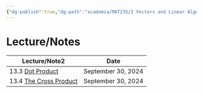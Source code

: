 ```yaml
---
{"dg-publish":true,"dg-path":"academia/MAT235/2 Vectors and Linear Algebra/2 - Vectors and Linear Algebra.md","permalink":"/academia/mat-235/2-vectors-and-linear-algebra/2-vectors-and-linear-algebra/","tags":["module","university","math"],"created":"2024-10-10T17:09:35.226-04:00","updated":"2025-01-09T19:06:03.865-05:00"}
---
```



# Lecture/Notes

<div><table class="dataview table-view-table"><thead class="table-view-thead"><tr class="table-view-tr-header"><th class="table-view-th"><span>Lecture/Note</span><span class="dataview small-text">2</span></th><th class="table-view-th"><span>Date</span></th></tr></thead><tbody class="table-view-tbody"><tr><td><span>13.3		<a data-tooltip-position="top" aria-label="100 Academia/MAT235/2 Vectors and Linear Algebra/Dot Product.md" data-href="100 Academia/MAT235/2 Vectors and Linear Algebra/Dot Product.md" href="100 Academia/MAT235/2 Vectors and Linear Algebra/Dot Product.md" class="original-internal-link" target="_blank" rel="noopener nofollow" style="display: none;">Dot Product</a><a data-tooltip-position="top" aria-label="100 Academia/MAT235/2 Vectors and Linear Algebra/Dot Product.md" data-href="100 Academia/MAT235/2 Vectors and Linear Algebra/Dot Product.md" href="100 Academia/MAT235/2 Vectors and Linear Algebra/Dot Product.md" class="internal-link mathLink-internal-link" target="_blank" rel="noopener nofollow">Dot Product</a></span></td><td>September 30, 2024</td></tr><tr><td><span>13.4		<a data-tooltip-position="top" aria-label="100 Academia/MAT235/2 Vectors and Linear Algebra/The Cross Product.md" data-href="100 Academia/MAT235/2 Vectors and Linear Algebra/The Cross Product.md" href="100 Academia/MAT235/2 Vectors and Linear Algebra/The Cross Product.md" class="original-internal-link" target="_blank" rel="noopener nofollow" style="display: none;">The Cross Product</a><a data-tooltip-position="top" aria-label="100 Academia/MAT235/2 Vectors and Linear Algebra/The Cross Product.md" data-href="100 Academia/MAT235/2 Vectors and Linear Algebra/The Cross Product.md" href="100 Academia/MAT235/2 Vectors and Linear Algebra/The Cross Product.md" class="internal-link mathLink-internal-link" target="_blank" rel="noopener nofollow">The Cross Product</a></span></td><td>September 30, 2024</td></tr></tbody></table></div>
